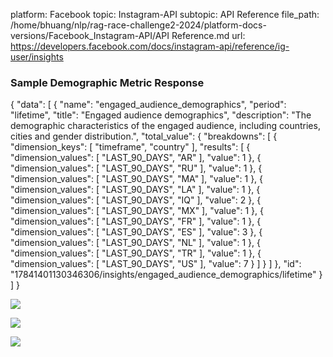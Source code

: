 platform: Facebook
topic: Instagram-API
subtopic: API Reference
file_path: /home/bhuang/nlp/rag-race-challenge2-2024/platform-docs-versions/Facebook_Instagram-API/API Reference.md
url: https://developers.facebook.com/docs/instagram-api/reference/ig-user/insights


### Sample Demographic Metric Response

{
  "data": \[
    {
      "name": "engaged\_audience\_demographics",
      "period": "lifetime",
      "title": "Engaged audience demographics",
      "description": "The demographic characteristics of the engaged audience, including countries, cities and gender distribution.",
      "total\_value": {
        "breakdowns": \[
          {
            "dimension\_keys": \[
              "timeframe",
              "country"
            \],
            "results": \[
              {
                "dimension\_values": \[
                  "LAST\_90\_DAYS",
                  "AR"
                \],
                "value": 1
              },
              {
                "dimension\_values": \[
                  "LAST\_90\_DAYS",
                  "RU"
                \],
                "value": 1
              },
              {
                "dimension\_values": \[
                  "LAST\_90\_DAYS",
                  "MA"
                \],
                "value": 1
              },
              {
                "dimension\_values": \[
                  "LAST\_90\_DAYS",
                  "LA"
                \],
                "value": 1
              },
              {
                "dimension\_values": \[
                  "LAST\_90\_DAYS",
                  "IQ"
                \],
                "value": 2
              },
              {
                "dimension\_values": \[
                  "LAST\_90\_DAYS",
                  "MX"
                \],
                "value": 1
              },
              {
                "dimension\_values": \[
                  "LAST\_90\_DAYS",
                  "FR"
                \],
                "value": 1
              },
              {
                "dimension\_values": \[
                  "LAST\_90\_DAYS",
                  "ES"
                \],
                "value": 3
              },
              {
                "dimension\_values": \[
                  "LAST\_90\_DAYS",
                  "NL"
                \],
                "value": 1
              },
              {
                "dimension\_values": \[
                  "LAST\_90\_DAYS",
                  "TR"
                \],
                "value": 1
              },
              {
                "dimension\_values": \[
                  "LAST\_90\_DAYS",
                  "US"
                \],
                "value": 7
              }
            \]
          }
        \]
      },
      "id": "17841401130346306/insights/engaged\_audience\_demographics/lifetime"
    }
  \]
}

![](https://www.facebook.com/tr?id=675141479195042&ev=PageView&noscript=1)

![](https://www.facebook.com/tr?id=574561515946252&ev=PageView&noscript=1)

![](https://www.facebook.com/tr?id=1754628768090156&ev=PageView&noscript=1)